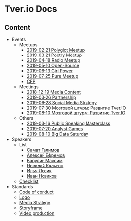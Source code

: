 # Tver.io Docs

## Content

* Events
  + Meetups
    - [2019-02-21 Polyglot Meetup](events/meetups/all/2019-02-21-polyglot-meetup/Readme.md)
    - [2019-03-21 Poetry Meetup](events/meetups/all/2019-03-21-poetry-meetup/Readme.md)
    - [2019-04-18 Radio Meetup](events/meetups/all/2019-04-18-radio-meetup/Readme.md)
    - [2019-05-10 Open-Source](events/meetups/all/2019-05-10-open-source/Readme.md)
    - [2019-06-13 Girl Power](events/meetups/all/2019-06-13-girl-power/Readme.md)
    - [2019-07-25 Pure Meetup](events/meetups/all/2019-07-25-pure-meetup/Readme.md)
    - [CFP](events/meetups/CFP.md)
  + Meetings
    - [2018-12-19 Media Content](events/meetings/2018-12-19-media-meeting.md)
    - [2019-03-26 Partnership](events/meetings/2019-03-26-partnership-meeting.md)
    - [2019-06-28 Social Media Strategy](events/meetings/2019-06-28-social-media-strategy.md)
    - [2019-07-30 Мозговой штурм: Развитие Tver.IO](events/meetings/2019-07-05-brainstorm-tverio-evolution/Readme.md)
    - [2019-08-10 Мозговой штурм: Развитие Tver.IO](events/meetings/2019-08-10-brainstorm.md)
  + Others
    - [2019-03-16 Public Speaking Masterclass](events/others/2019-03-16-public-speaking-masterclass.md)
    - [2019-07-20 Analyst Games](events/others/2019-07-20-analyst-games.md)
    - [2019-08-10 Big Data Saturday](events/others/2019-08-10-big-data-saturday/readme.md)
* Speakers
  + List
    - [Самат Галимов](speakers/list/samat-galimov.md)
    - [Алексей Ефремов](speakers/list/lexich-efremov.md)
    - [Барулин Максим](speakers/list/maxim-barulin.md)
    - [Николай Кальгин](speakers/list/kalgin.md)
    - [Илья Лесик](speakers/list/lesik.md)
    - [Иван Новиков](speakers/list/jonny-novikov.md)
  + [Checklist](speakers/Readme.md)
* Standards
  + [Code of conduct](./standards/CODE_OF_CONDUCT.md)
  + [Logo](standards/logo/README.md)
  + [Media Strategy](standards/media/social-media-strategy.md)
  + [Storyframe](standards/storyframe.md)
  + [Video production](./standards/video/readme.md)
